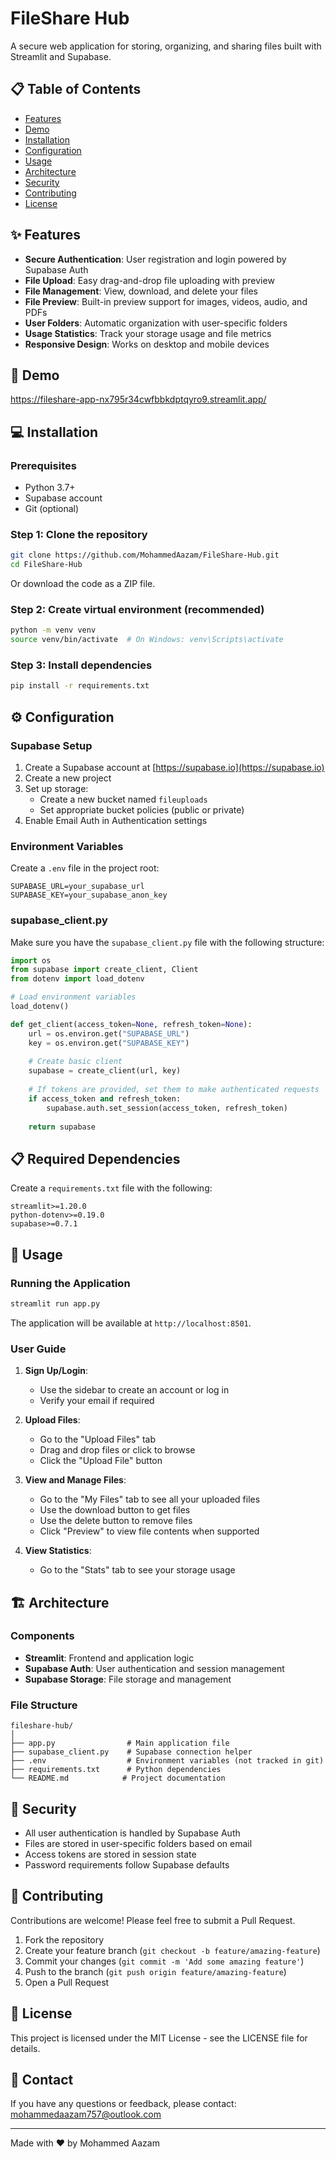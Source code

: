 # FileShare Hub


A secure web application for storing, organizing, and sharing files built with Streamlit and Supabase.

## 📋 Table of Contents

- [Features](#features)
- [Demo](#demo)
- [Installation](#installation)
- [Configuration](#configuration)
- [Usage](#usage)
- [Architecture](#architecture)
- [Security](#security)
- [Contributing](#contributing)
- [License](#license)

## ✨ Features

- **Secure Authentication**: User registration and login powered by Supabase Auth
- **File Upload**: Easy drag-and-drop file uploading with preview
- **File Management**: View, download, and delete your files
- **File Preview**: Built-in preview support for images, videos, audio, and PDFs
- **User Folders**: Automatic organization with user-specific folders
- **Usage Statistics**: Track your storage usage and file metrics
- **Responsive Design**: Works on desktop and mobile devices

## 🚀 Demo

https://fileshare-app-nx795r34cwfbbkdptqyro9.streamlit.app/


## 💻 Installation

### Prerequisites

- Python 3.7+
- Supabase account
- Git (optional)

### Step 1: Clone the repository

```bash
git clone https://github.com/MohammedAazam/FileShare-Hub.git
cd FileShare-Hub
```

Or download the code as a ZIP file.

### Step 2: Create virtual environment (recommended)

```bash
python -m venv venv
source venv/bin/activate  # On Windows: venv\Scripts\activate
```

### Step 3: Install dependencies

```bash
pip install -r requirements.txt
```

## ⚙️ Configuration

### Supabase Setup

1. Create a Supabase account at [https://supabase.io](https://supabase.io)
2. Create a new project
3. Set up storage:
   - Create a new bucket named `fileuploads`
   - Set appropriate bucket policies (public or private)
4. Enable Email Auth in Authentication settings

### Environment Variables

Create a `.env` file in the project root:

```
SUPABASE_URL=your_supabase_url
SUPABASE_KEY=your_supabase_anon_key
```

### supabase_client.py

Make sure you have the `supabase_client.py` file with the following structure:

```python
import os
from supabase import create_client, Client
from dotenv import load_dotenv

# Load environment variables
load_dotenv()

def get_client(access_token=None, refresh_token=None):
    url = os.environ.get("SUPABASE_URL")
    key = os.environ.get("SUPABASE_KEY")
    
    # Create basic client
    supabase = create_client(url, key)
    
    # If tokens are provided, set them to make authenticated requests
    if access_token and refresh_token:
        supabase.auth.set_session(access_token, refresh_token)
    
    return supabase
```

## 📋 Required Dependencies

Create a `requirements.txt` file with the following:

```
streamlit>=1.20.0
python-dotenv>=0.19.0
supabase>=0.7.1
```

## 🔧 Usage

### Running the Application

```bash
streamlit run app.py
```

The application will be available at `http://localhost:8501`.

### User Guide

1. **Sign Up/Login**:
   - Use the sidebar to create an account or log in
   - Verify your email if required

2. **Upload Files**:
   - Go to the "Upload Files" tab
   - Drag and drop files or click to browse
   - Click the "Upload File" button

3. **View and Manage Files**:
   - Go to the "My Files" tab to see all your uploaded files
   - Use the download button to get files
   - Use the delete button to remove files
   - Click "Preview" to view file contents when supported

4. **View Statistics**:
   - Go to the "Stats" tab to see your storage usage

## 🏗️ Architecture

### Components

- **Streamlit**: Frontend and application logic
- **Supabase Auth**: User authentication and session management
- **Supabase Storage**: File storage and management

### File Structure

```
fileshare-hub/
│
├── app.py                # Main application file
├── supabase_client.py    # Supabase connection helper
├── .env                  # Environment variables (not tracked in git)
├── requirements.txt      # Python dependencies
└── README.md            # Project documentation
```

## 🔐 Security

- All user authentication is handled by Supabase Auth
- Files are stored in user-specific folders based on email
- Access tokens are stored in session state
- Password requirements follow Supabase defaults

## 🌟 Contributing

Contributions are welcome! Please feel free to submit a Pull Request.

1. Fork the repository
2. Create your feature branch (`git checkout -b feature/amazing-feature`)
3. Commit your changes (`git commit -m 'Add some amazing feature'`)
4. Push to the branch (`git push origin feature/amazing-feature`)
5. Open a Pull Request

## 📄 License

This project is licensed under the MIT License - see the LICENSE file for details.

## 📧 Contact

If you have any questions or feedback, please contact:
mohammedaazam757@outlook.com

---

Made with ❤️ by Mohammed Aazam
